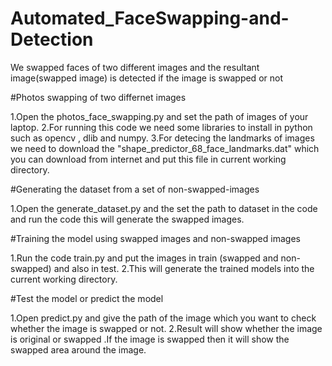 # Automated_FaceSwapping-and-Detection
We swapped faces of two different images and the resultant image(swapped image) is detected if the image is swapped or not

#Photos swapping of two differnet images

1.Open the photos_face_swapping.py and set the path of images of your laptop.
2.For running this code we need some libraries to install in python such as opencv , dlib and numpy.
3.For detecing the landmarks of images we need to download the "shape_predictor_68_face_landmarks.dat" which you can download from internet and put this file in current working directory.

#Generating the dataset from a set of non-swapped-images

1.Open the generate_dataset.py and the set the path to dataset in the code and run the code this will generate the swapped images.

#Training the model using swapped images and non-swapped images

1.Run the code train.py and put the images in train (swapped and non-swapped) and also in test.
2.This will generate the trained models into the current working directory.

#Test the model or predict the model

1.Open predict.py and give the path of the image which you want to check whether the image is swapped or not.
2.Result will show whether the image is original or swapped .If the image is swapped then it will show the swapped area around the image.






